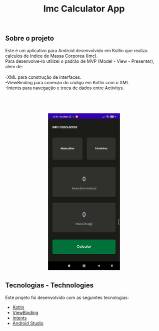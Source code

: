 <h1 align="center">
  <strong>Imc Calculator App</strong>
</h1>
<br>

## Sobre o projeto 

Este é um aplicativo para Android desenvolvido em Kotlin que realiza calculos de Indice de Massa Corporea (Imc). <br/>
Para desenvolve-lo utilizei o padrão de MVP (Model - View - Presenter), alem de: <br/><br/>
-XML para construção de interfaces.<br/>
-ViewBinding para conexão do código em Kotlin com o XML.<br/>
-Intents para navegação e troca de dados entre Activitys.<br/>
<br/>
<br/>

<h1 align="center" display="flex">
   <img height="500px" src=".github/app.gif">
</h1>

## Tecnologias - Technologies

Este projeto foi desenvolvido com as seguintes tecnologias:

- [Kotlin](https://kotlinlang.org/)
- [ViewBinding](https://developer.android.com/topic/libraries/view-binding?hl=pt-br)
- [Intents](https://developer.android.com/guide/components/intents-filters?hl=pt-br)
- [Android Studio](https://developer.android.com/studio)
  <br>
